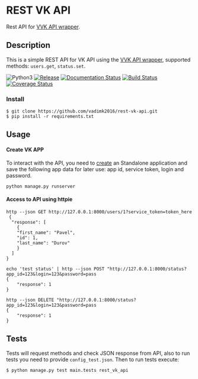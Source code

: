 # REST VK API

Rest API for [VVK API wrapper](https://github.com/vadimk2016/v-vk-api).

## Description

This is a simple REST API for VK API using the [VVK API wrapper](https://github.com/vadimk2016/v-vk-api), supported methods: `users.get`, `status.set`.

![Python3](https://img.shields.io/badge/Python-3-brightgreen.svg)
[![Release](https://img.shields.io/github/release/vadimk2016/rest-vk-api.svg)](https://github.com/vadimk2016/rest-vk-api/releases)
[![Documentation Status](https://readthedocs.org/projects/rest-vk-api/badge/?version=latest)](http://rest-vk-api.readthedocs.io/en/latest/?badge=latest)
[![Build Status](https://travis-ci.org/vadimk2016/rest-vk-api.svg?branch=master)](https://travis-ci.org/vadimk2016/rest-vk-api)
[![Coverage Status](https://coveralls.io/repos/github/vadimk2016/rest-vk-api/badge.svg)](https://coveralls.io/github/vadimk2016/rest-vk-api)
### Install

```
$ git clone https://github.com/vadimk2016/rest-vk-api.git
$ pip install -r requirements.txt
```

## Usage

#### Create VK APP
    
To interact with the API, you need to [create](https://vk.com/editapp?act=create) an Standalone application and save the following app data for later use: app id, service token, login and password.


    python manage.py runserver
    
#### Access to API using httpie

    http --json GET http://127.0.0.1:8000/users/1?service_token=token_here
     {
      "response": [
        {
        "first_name": "Pavel",
        "id": 1,
        "last_name": "Durov"
        }
      ]
    }
    
    echo 'test status' | http --json POST "http://127.0.0.1:8000/status?app_id=123&login=123&password=pass
    {
	    "response": 1
    }
    
    http --json DELETE "http://127.0.0.1:8000/status?app_id=123&login=123&password=pass
    {
	    "response": 1
    }
## Tests

Tests will request methods and check JSON response from API, also to run tests you need to provide `config_test.json`. Then to run tests execute:
```
$ python manage.py test main.tests rest_vk_api